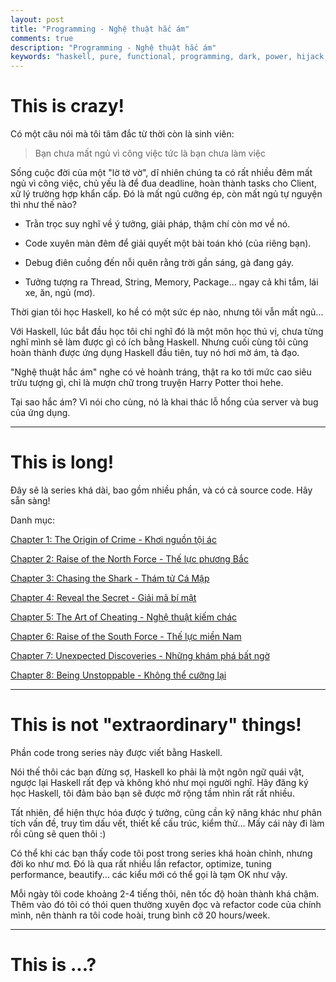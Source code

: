 ```yaml
---
layout: post
title: "Programming - Nghệ thuật hắc ám"
comments: true
description: "Programming - Nghệ thuật hắc ám"
keywords: "haskell, pure, functional, programming, dark, power, hijack, beauty"
---
```



# This is crazy!

Có một câu nói mà tôi tâm đắc từ thời còn là sinh viên:

> Bạn chưa mất ngủ vì công việc tức là bạn chưa làm việc

Sống cuộc đời của một "lờ tờ vờ", dĩ nhiên chúng ta có rất nhiều đêm mất ngủ vì công việc, chủ yếu là để đua deadline, hoàn thành tasks cho Client, xử lý trường hợp khẩn cấp. Đó là mất ngủ cưỡng ép, còn mất ngủ tự nguyện thì như thế nào?

* Trằn trọc suy nghĩ về ý tưởng, giải pháp, thậm chí còn mơ về nó.

* Code xuyên màn đêm để giải quyết một bài toán khó (của riêng bạn).

* Debug điên cuồng đến nỗi quên rằng trời gần sáng, gà đang gáy.

* Tưởng tượng ra Thread, String, Memory, Package... ngay cả khi tắm, lái xe, ăn, ngủ (mơ).


Thời gian tôi học Haskell, ko hề có một sức ép nào, nhưng tôi vẫn mất ngủ...

Với Haskell, lúc bắt đầu học tôi chỉ nghĩ đó là một môn học thú vị, chưa từng nghĩ mình sẽ làm được gì có ích bằng Haskell. Nhưng cuối cùng tôi cũng hoàn thành được ứng dụng Haskell đầu tiên, tuy nó hơi mờ ám, tà đạo.

"Nghệ thuật hắc ám" nghe có vẻ hoành tráng, thật ra ko tới mức cao siêu trừu tượng gì, chỉ là mượn chữ trong truyện Harry Potter thoi hehe.

Tại sao hắc ám? Vì nói cho cùng, nó là khai thác lỗ hổng của server và bug của ứng dụng.

---

# This is long!

Đây sẽ là series khá dài, bao gồm nhiều phần, và có cả source code. Hãy sẵn sàng!

Danh mục:

[Chapter 1: The Origin of Crime - Khơi nguồn tội ác](https://thanhdo89se.github.io/2018/chapter01-the-origin-of-crime/)

[Chapter 2: Raise of the North Force - Thế lực phương Bắc](https://thanhdo89se.github.io/2018/chapter02-raise-of-the-north-force/)

[Chapter 3: Chasing the Shark - Thám tử Cá Mập](https://thanhdo89se.github.io/2018/chapter03-chasing-the-shark/)

[Chapter 4: Reveal the Secret - Giải mã bí mật](https://thanhdo89se.github.io/2018/chapter04-reveal-the-secret/)

[Chapter 5: The Art of Cheating - Nghệ thuật kiếm chác](https://thanhdo89se.github.io/2018/chapter05-the-art-of-cheating/)

[Chapter 6: Raise of the South Force - Thế lực miền Nam](https://thanhdo89se.github.io/2018/chapter06-raise-of-the-south-force/)

[Chapter 7: Unexpected Discoveries - Những khám phá bất ngờ](https://thanhdo89se.github.io/2018/chapter07-unexpected-discoveries/)

[Chapter 8: Being Unstoppable - Không thể cưỡng lại](https://thanhdo89se.github.io/2018/chapter08-being-unstoppable/)

---

# This is not "extraordinary" things!

Phần code trong series này được viết bằng Haskell.

Nói thế thôi các bạn đừng sợ, Haskell ko phải là một ngôn ngữ quái vật, ngược lại Haskell rất đẹp và không khó như mọi người nghĩ. Hãy đăng ký học Haskell, tôi đảm bảo bạn sẽ được mở rộng tầm nhìn rất rất nhiều.

Tất nhiên, để hiện thực hóa được ý tưởng, cũng cần kỹ năng khác như phân tích vấn đề, truy tìm dấu vết, thiết kế cấu trúc, kiểm thử... Mấy cái này đi làm rồi cũng sẽ quen thôi :)

Có thể khi các bạn thấy code tôi post trong series khá hoàn chỉnh, nhưng đời ko như mơ. Đó là qua rất nhiều lần refactor, optimize, tuning performance, beautify... các kiểu mới có thể gọi là tạm OK như vậy.

Mỗi ngày tôi code khoảng 2-4 tiếng thôi, nên tốc độ hoàn thành khá chậm. Thêm vào đó tôi có thói quen thường xuyên đọc và refactor code của chính mình, nên thành ra tôi code hoài, trung bình cỡ 20 hours/week.

---

# This is ...?